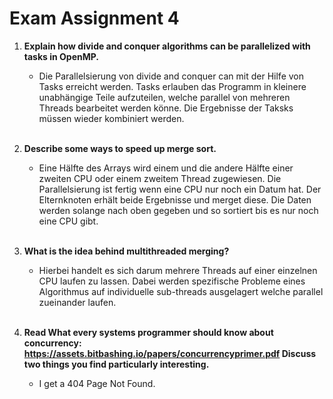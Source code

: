# Exam Assignment 4

1. **Explain how divide and conquer algorithms can be
parallelized with tasks in OpenMP.**

    * Die Parallelsierung von divide and conquer can mit der Hilfe von Tasks erreicht werden. Tasks erlauben das Programm in kleinere unabhängige Teile aufzuteilen, welche parallel von mehreren Threads bearbeitet werden könne. Die Ergebnisse der Taksks müssen wieder kombiniert werden.
    <br>

2. **Describe some ways to speed up merge sort.**

    * Eine Hälfte des Arrays wird einem und die andere Hälfte einer zweiten CPU oder einem zweitem Thread zugewiesen. Die Parallelsierung ist fertig wenn eine CPU nur noch ein Datum hat. Der Elternknoten erhält beide Ergebnisse und merget diese. Die Daten werden solange nach oben gegeben und so sortiert bis es nur noch eine CPU gibt.
    <br>

3. **What is the idea behind multithreaded merging?**

    * Hierbei handelt es sich darum mehrere Threads auf einer einzelnen CPU laufen zu lassen. Dabei werden spezifische Probleme eines Algorithmus auf individuelle sub-threads ausgelagert welche parallel zueinander laufen.
    <br>

4. **Read What every systems programmer should know about concurrency: https://assets.bitbashing.io/papers/concurrencyprimer.pdf Discuss two things you find particularly interesting.**

    * I get a 404 Page Not Found.